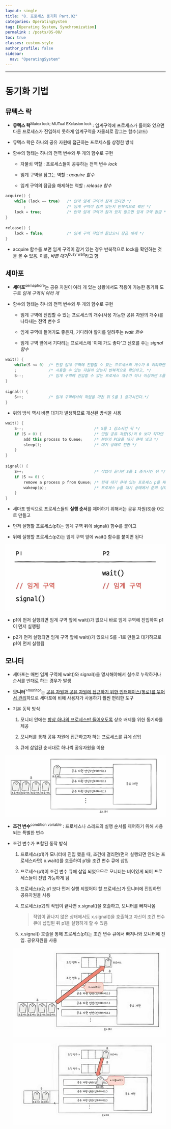 ```yaml
---
layout: single
title: "8. 프로세스 동기화 Part.02"
categories: OperatingSystem
tag: [Operating System, Synchronization]
permalink : /posts/OS-08/
toc: true
classes: custom-style
author_profile: false
sidebar:
  nav: "OperatingSystem"
---
```


<hr>

# 동기화 기법

<div>  </div>

## 뮤텍스 락

- **뮤텍스 락**<sup>Mutex lock; MUTual EXclusion lock </sup> : 임계구역에 프로세스가 들어와 있으면 다른 프로세스가 진입하지 못하게 임계구역을 자물쇠로 잠그는 함수(코드)  

- 뮤텍스 락은 하나의 공유 자원에 접근하는 프로세스를 상정한 방식



- 함수의 형태는 하나의 전역 변수와 두 개의 함수로 구현  

    - 자물쇠 역할 : 프로세스들이 공유하는 전역 변수 *lock*

    - 임계 구역을 잠그는 역할 : *acquire 함수*

    - 임계 구역의 잠금을 해제하는 역할 : *release 함수*

```cpp
acquire() {
    while (lock == true)   /* 만약 임계 구역이 잠겨 있다면 */
        ;                  /* 임계 구역이 잠겨 있는지 반복적으로 확인 */
    lock = true;           /* 만약 임계 구역이 잠겨 있지 않으면 임계 구역 잠금 */
}

release() {
    lock = false;          /* 임계 구역 작업이 끝났으니 잠금 해제 */
}
```

- acquire 함수를 보면 임계 구역이 잠겨 있는 경우 반복적으로 lock을 확인하는 것을 볼 수 있음. 이를, *바쁜 대기*<sup>busy wait</sup>라고 함


## 세마포

- **세마포**<sup>semaphore</sup>는 공유 자원이 여러 개 있는 상황에서도 적용이 가능한 동기화 도구로 *임계 구역이 여러 개*

- 함수의 형태는 하나의 전역 변수와 두 개의 함수로 구현  

    - 임계 구역에 진입할 수 있는 프로세스의 개수(사용 가능한 공유 자원의 개수)를 나타내는 전역 변수 *S*

    - 임계 구역에 들어가도 좋은지, 기다려야 할지를 알려주는 *wait 함수*

    - 임계 구역 앞에서 기다리는 프로세스에 '이제 가도 좋다'고 신호를 주는 *signal 함수*

```cpp
wait() {
    while(S <= 0)  /* 만일 임계 구역에 진입할 수 있는 프로세스의 개수가 0 이하라면 */
    ;              /* 사용할 수 있는 자원이 있는지 반복적으로 확인하고, */
    S--;           /* 임계 구역에 진입할 수 있는 프로세스 개수가 하나 이상이면 S를 1 감소시키고 임계 구역에 진입 */
}

signal() {
    S++;           /* 임계 구역에서의 작업을 마친 뒤 S를 1 증가시킨다.*/
}
```

- 위의 방식 역시 바쁜 대기가 발생하므로 개선된 방식을 사용

```cpp
wait() {
    S--;                               /* S를 1 감소시킨 뒤 */
    if (S < 0) {                       /* 만일 공유 자원(S)이 0 보다 작다면 */
        add this procsss to Queue;     /* 본인의 PCB를 대기 큐에 넣고 */
        sleep();                       /* 대기 상태로 전환 */
    }
}

signal() {
    S++;                               /* 작업이 끝나면 S를 1 증가시킨 뒤 */
    if (S <= 0) {                      
        remove a process p from Queue; /* 현재 대기 큐에 있는 프로세스 p를 제거한 후 */
        wakeup(p);                     /* 프로세스 p를 대기 상태에서 준비 상태로 만든다 */
    }
}
```

- 세마포 방식으로 프로세스들의 **실행 순서**를 제어하기 위해서는 공유 자원(S)을 0으로 만들고

- 먼저 실행할 프로세스(p1)는 임계 구역 뒤에 signal() 함수를 붙이고

- 뒤에 실행할 프로세스(p2)는 임계 구역 앞에 wait() 함수를 붙이면 된다

![image](../../assets/images/OperatingSystem/Synchronization02-1.png)

- p1이 먼저 실행되면 임계 구역 앞에 wait()가 없으니 바로 임계 구역에 진입하여 p1이 먼저 실행됨

- p2가 먼저 실행되면 임계 구역 앞에 wait()가 있으니 S를 -1로 만들고 대기하므로 p1이 먼저 실행됨

## 모니터

- 세마포는 매번 임계 구역에 wait()와 signal()을 명시해야해서 실수로 누락하거나 순서를 반대로 하는 경우가 발생

- **모니터**<sup>>monitor</sup>는 <u>공유 자원과 공유 자원에 접근하기 위한 인터페이스(통로)를 묶어서 관리</u>하므로 세마포에 비해 사용자가 사용하기 훨씬 편리한 도구

- 기본 동작 방식

    1. 모니터 안에는 <u>항상 하나의 프로세스만 들어오도록</u> 상호 배제를 위한 동기화를 제공

    2. 모니터를 통해 공유 자원에 접근하고자 하는 프로세스를 큐에 삽입

    3. 큐에 삽입된 순서대로 하나씩 공유자원을 이용

![image](../../assets/images/OperatingSystem/Synchronization-02-2.png)

- **조건 변수**<sup>condition variable</sup> : 프로세스나 스레드의 실행 순서를 제어하기 위해 사용되는 특별한 변수

- 조건 변수가 포함된 동작 방식

    1. 프로세스(p1)가 모니터에 진입 했을 때, 조건에 걸리면(먼저 실행되면 안되는 프로세스라면) x.wait()를 호출하여 p1을 조건 변수 큐에 삽입

    2. 프로세스(p1)이 조건 변수 큐에 삽입 되었으므로 모니터는 비어있게 되어 프로세스들이 진입 가능하게 됨

    3. 프로세스(p2; p1 보다 먼저 실행 되었어야 할 프로세스)가 모니터에 진입하면 공유자원을 사용

    4. 프로세스(p2)의 작업이 끝나면 x.signal()을 호출하고, 모니터를 빠져나옴
    
        > 작업이 끝나지 않은 상태에서도 x.signal()을 호출하고 자신이 조건 변수 큐에 삽입된 뒤 p1을 실행하게 할 수 있음

    5. x.signal() 호출을 통해 프로세스(p1)는 조건 변수 큐에서 빠져나와 모니터에 진입. 공유자원을 사용 

    ![image](../../assets/images/OperatingSystem/Synchronization-02-3.png)

    ![image](../../assets/images/OperatingSystem/Synchronization-02-4.png)